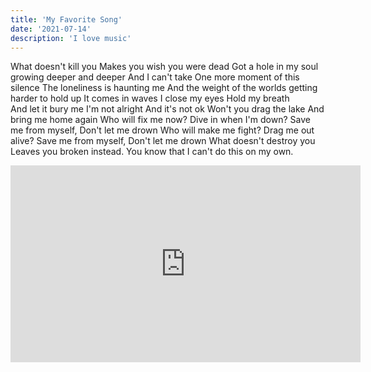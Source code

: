 ```yaml
---
title: 'My Favorite Song'
date: '2021-07-14'
description: 'I love music'
---
```


What doesn't kill you 
Makes you wish you were dead 
Got a hole in my soul growing deeper and deeper 
And I can't take 
One more moment of this silence 
The loneliness is haunting me
And the weight of the worlds getting harder to hold up 
It comes in waves 
I close my eyes
Hold my breath  
And let it bury me 
I'm not alright 
And it's not ok 
Won't you drag the lake 
And bring me home again 
Who will fix me now?
Dive in when I'm down? 
Save me from myself, 
Don't let me drown 
Who will make me fight? 
Drag me out alive? 
Save me from myself, 
Don't let me drown 
What doesn't destroy you 
Leaves you broken instead. 
You know that I can't do this on my own. 

<iframe width="560" height="315" src="https://www.youtube.com/embed/TkV5709EG5M" title="YouTube video player" frameborder="0" allow="accelerometer; autoplay; clipboard-write; encrypted-media; gyroscope; picture-in-picture" allowfullscreen></iframe>